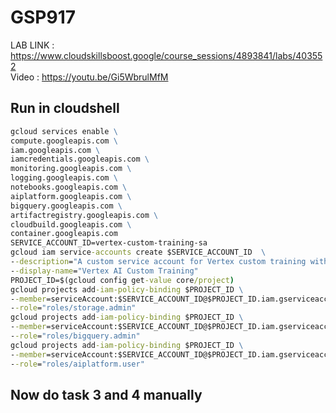 # GSP917

LAB LINK : https://www.cloudskillsboost.google/course_sessions/4893841/labs/403552 \
Video : https://youtu.be/Gi5WbrulMfM

## Run in cloudshell

```cmd
gcloud services enable \
compute.googleapis.com \
iam.googleapis.com \
iamcredentials.googleapis.com \
monitoring.googleapis.com \
logging.googleapis.com \
notebooks.googleapis.com \
aiplatform.googleapis.com \
bigquery.googleapis.com \
artifactregistry.googleapis.com \
cloudbuild.googleapis.com \
container.googleapis.com
SERVICE_ACCOUNT_ID=vertex-custom-training-sa
gcloud iam service-accounts create $SERVICE_ACCOUNT_ID  \
--description="A custom service account for Vertex custom training with Tensorboard" \
--display-name="Vertex AI Custom Training"
PROJECT_ID=$(gcloud config get-value core/project)
gcloud projects add-iam-policy-binding $PROJECT_ID \
--member=serviceAccount:$SERVICE_ACCOUNT_ID@$PROJECT_ID.iam.gserviceaccount.com \
--role="roles/storage.admin"
gcloud projects add-iam-policy-binding $PROJECT_ID \
--member=serviceAccount:$SERVICE_ACCOUNT_ID@$PROJECT_ID.iam.gserviceaccount.com \
--role="roles/bigquery.admin"
gcloud projects add-iam-policy-binding $PROJECT_ID \
--member=serviceAccount:$SERVICE_ACCOUNT_ID@$PROJECT_ID.iam.gserviceaccount.com \
--role="roles/aiplatform.user"
```

## Now do task 3 and 4 manually
